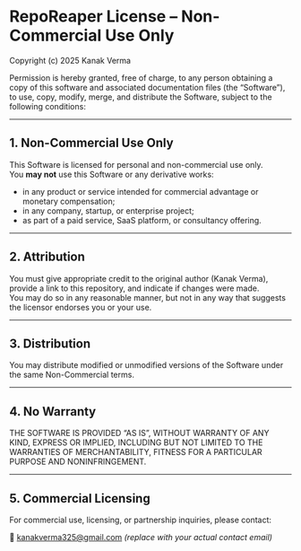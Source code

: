 # RepoReaper License – Non-Commercial Use Only

Copyright (c) 2025 Kanak Verma

Permission is hereby granted, free of charge, to any person obtaining a copy
of this software and associated documentation files (the “Software”), to use,
copy, modify, merge, and distribute the Software, subject to the following conditions:

---

## 1. Non-Commercial Use Only

This Software is licensed for personal and non-commercial use only.  
You **may not** use this Software or any derivative works:
- in any product or service intended for commercial advantage or monetary compensation;
- in any company, startup, or enterprise project;
- as part of a paid service, SaaS platform, or consultancy offering.

---

## 2. Attribution

You must give appropriate credit to the original author (Kanak Verma), provide a link to this repository, and indicate if changes were made.  
You may do so in any reasonable manner, but not in any way that suggests the licensor endorses you or your use.

---

## 3. Distribution

You may distribute modified or unmodified versions of the Software under the same Non-Commercial terms.

---

## 4. No Warranty

THE SOFTWARE IS PROVIDED “AS IS”, WITHOUT WARRANTY OF ANY KIND, EXPRESS OR IMPLIED, INCLUDING BUT NOT LIMITED TO THE WARRANTIES OF MERCHANTABILITY, FITNESS FOR A PARTICULAR PURPOSE AND NONINFRINGEMENT.

---

## 5. Commercial Licensing

For commercial use, licensing, or partnership inquiries, please contact:

📧 kanakverma325@gmail.com *(replace with your actual contact email)*


